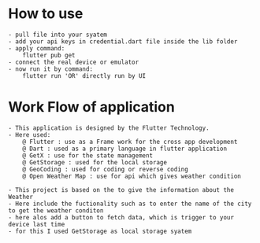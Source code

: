 # How to use
    - pull file into your syatem
    - add your api keys in credential.dart file inside the lib folder
    - apply command:
        flutter pub get
    - connect the real device or emulator
    - now run it by command:
        flutter run 'OR' directly run by UI


# Work Flow of application
    - This application is designed by the Flutter Technology.
    - Here used:
        @ Flutter : use as a Frame work for the cross app development
        @ Dart : used as a primary language in flutter application
        @ GetX : use for the state management
        @ GetStorage : used for the local storage
        @ GeoCoding : used for coding or reverse coding
        @ Open Weather Map : use for api which gives weather condition
        
    - This project is based on the to give the information about the Weather
    - Here include the fuctionality such as to enter the name of the city to get the weather conditon
    - here alos add a button to fetch data, which is trigger to your device last time
    - for this I used GetStorage as local storage syatem